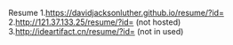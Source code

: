 Resume 
1.https://davidjacksonluther.github.io/resume/?id=
2.http://121.37.133.25/resume/?id= (not hosted)
3.http://ideartifact.cn/resume/?id= (not in used)
